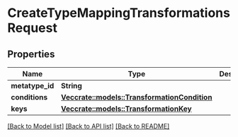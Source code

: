 # CreateTypeMappingTransformationsRequest

## Properties

Name | Type | Description | Notes
------------ | ------------- | ------------- | -------------
**metatype_id** | **String** |  | 
**conditions** | [**Vec<crate::models::TransformationCondition>**](TransformationCondition.md) |  | 
**keys** | [**Vec<crate::models::TransformationKey>**](TransformationKey.md) |  | 

[[Back to Model list]](../README.md#documentation-for-models) [[Back to API list]](../README.md#documentation-for-api-endpoints) [[Back to README]](../README.md)



